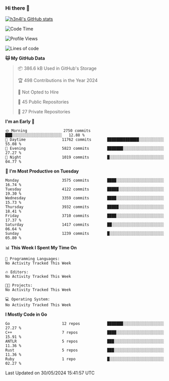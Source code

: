 ### Hi there 👋

[![h3n4l's GitHub stats](https://github-readme-stats.vercel.app/api?username=h3n4l&count_private=true&show_icons=true&theme=radical)](https://github.com/h3n4l/github-readme-stats)

<!--START_SECTION:waka-->
![Code Time](http://img.shields.io/badge/Code%20Time-1%2C872%20hrs%202%20mins-blue)

![Profile Views](http://img.shields.io/badge/Profile%20Views-0-blue)

![Lines of code](https://img.shields.io/badge/From%20Hello%20World%20I%27ve%20Written-8.9%20million%20lines%20of%20code-blue)

**🐱 My GitHub Data** 

> 📦 386.6 kB Used in GitHub's Storage 
 > 
> 🏆 498 Contributions in the Year 2024
 > 
> 🚫 Not Opted to Hire
 > 
> 📜 45 Public Repositories 
 > 
> 🔑 27 Private Repositories 
 > 
**I'm an Early 🐤** 

```text
🌞 Morning                2750 commits        ███░░░░░░░░░░░░░░░░░░░░░░   12.88 % 
🌆 Daytime                11762 commits       ██████████████░░░░░░░░░░░   55.08 % 
🌃 Evening                5823 commits        ███████░░░░░░░░░░░░░░░░░░   27.27 % 
🌙 Night                  1019 commits        █░░░░░░░░░░░░░░░░░░░░░░░░   04.77 % 
```
📅 **I'm Most Productive on Tuesday** 

```text
Monday                   3575 commits        ████░░░░░░░░░░░░░░░░░░░░░   16.74 % 
Tuesday                  4122 commits        █████░░░░░░░░░░░░░░░░░░░░   19.30 % 
Wednesday                3359 commits        ████░░░░░░░░░░░░░░░░░░░░░   15.73 % 
Thursday                 3932 commits        █████░░░░░░░░░░░░░░░░░░░░   18.41 % 
Friday                   3710 commits        ████░░░░░░░░░░░░░░░░░░░░░   17.37 % 
Saturday                 1417 commits        ██░░░░░░░░░░░░░░░░░░░░░░░   06.64 % 
Sunday                   1239 commits        █░░░░░░░░░░░░░░░░░░░░░░░░   05.80 % 
```


📊 **This Week I Spent My Time On** 

```text
💬 Programming Languages: 
No Activity Tracked This Week

🔥 Editors: 
No Activity Tracked This Week

🐱‍💻 Projects: 
No Activity Tracked This Week

💻 Operating System: 
No Activity Tracked This Week
```

**I Mostly Code in Go** 

```text
Go                       12 repos            ███████░░░░░░░░░░░░░░░░░░   27.27 % 
C++                      7 repos             ████░░░░░░░░░░░░░░░░░░░░░   15.91 % 
ANTLR                    5 repos             ███░░░░░░░░░░░░░░░░░░░░░░   11.36 % 
Rust                     5 repos             ███░░░░░░░░░░░░░░░░░░░░░░   11.36 % 
Ruby                     1 repo              █░░░░░░░░░░░░░░░░░░░░░░░░   02.27 % 
```




 Last Updated on 30/05/2024 15:41:57 UTC
<!--END_SECTION:waka-->

